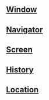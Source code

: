 
## [Window](/BOM/Window)

## [Navigator](/BOM/Navigator)

## [Screen](/BOM/Screen)

## [History](/BOM/History)

## [Location](/BOM/Location)
